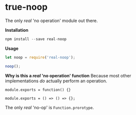 # true-noop

The only _real_ 'no operation' module out there.

**Installation**
```javascript
npm install --save real-noop
```

**Usage**
```javascript
let noop = require('real-noop');

noop();
```

**Why is this a _real_ 'no operation' function**
Because most other implementations _do_ actually perform an operation.

`module.exports = function() {}`

`module.exports = () => () => {};`

The only _real_ 'no-op' is `Function.prorotype`.
